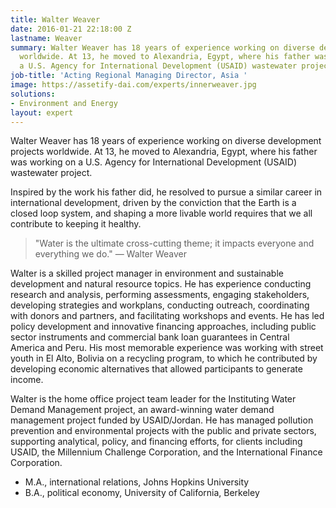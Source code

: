 ```yaml
---
title: Walter Weaver
date: 2016-01-21 22:18:00 Z
lastname: Weaver
summary: Walter Weaver has 18 years of experience working on diverse development projects
  worldwide. At 13, he moved to Alexandria, Egypt, where his father was working on
  a U.S. Agency for International Development (USAID) wastewater project.
job-title: 'Acting Regional Managing Director, Asia '
image: https://assetify-dai.com/experts/innerweaver.jpg
solutions:
- Environment and Energy
layout: expert
---
```


Walter Weaver has 18 years of experience working on diverse development projects worldwide. At 13, he moved to Alexandria, Egypt, where his father was working on a U.S. Agency for International Development (USAID) wastewater project.

Inspired by the work his father did, he resolved to pursue a similar career in international development, driven by the conviction that the Earth is a closed loop system, and shaping a more livable world requires that we all contribute to keeping it healthy.

> "Water is the ultimate cross-cutting theme; it impacts everyone and everything we do." — Walter Weaver

Walter is a skilled project manager in environment and sustainable development and natural resource topics. He has experience conducting research and analysis, performing assessments, engaging stakeholders, developing strategies and workplans, conducting outreach, coordinating with donors and partners, and facilitating workshops and events. He has led policy development and innovative financing approaches, including public sector instruments and commercial bank loan guarantees in Central America and Peru. His most memorable experience was working with street youth in El Alto, Bolivia on a recycling program, to which he contributed by developing economic alternatives that allowed participants to generate income.

Walter is the home office project team leader for the Instituting Water Demand Management project, an award-winning water demand management project funded by USAID/Jordan. He has managed pollution prevention and environmental projects with the public and private sectors, supporting analytical, policy, and financing efforts, for clients including USAID, the Millennium Challenge Corporation, and the International Finance Corporation.

* M.A., international relations, Johns Hopkins University
* B.A., political economy, University of California, Berkeley
